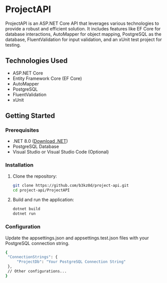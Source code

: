 # ProjectAPI

ProjectAPI is an ASP.NET Core API that leverages various technologies to provide a robust and efficient solution. It includes features like EF Core for database interactions, AutoMapper for object mapping, PostgreSQL as the database, FluentValidation for input validation, and an xUnit test project for testing.

## Technologies Used

- ASP.NET Core
- Entity Framework Core (EF Core)
- AutoMapper
- PostgreSQL
- FluentValidation
- xUnit

## Getting Started

### Prerequisites

- .NET 8.0 ([Download .NET](https://dotnet.microsoft.com/download))
- PostgreSQL Database
- Visual Studio or Visual Studio Code (Optional)

### Installation

1. Clone the repository:

   ```bash
   git clone https://github.com/b3kz0d/project-api.git
   cd project-api/ProjectAPI

2. Build and run the application:

   ```bash
   dotnet build
   dotnet run

### Configuration

Update the appsettings.json and appsettings.test.json files with your PostgreSQL connection string.

   ```bash
   {
    "ConnectionStrings": {
        "ProjectDb": "Your PostgreSQL Connection String"
    },
    // Other configurations...
   }

